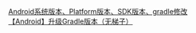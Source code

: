 [Android系统版本、Platform版本、SDK版本、gradle修改](https://www.cnblogs.com/maogefff/p/7819076.html)  
[【Android】升级Gradle版本（无梯子）](https://www.jianshu.com/p/00beddbe3dbc)
